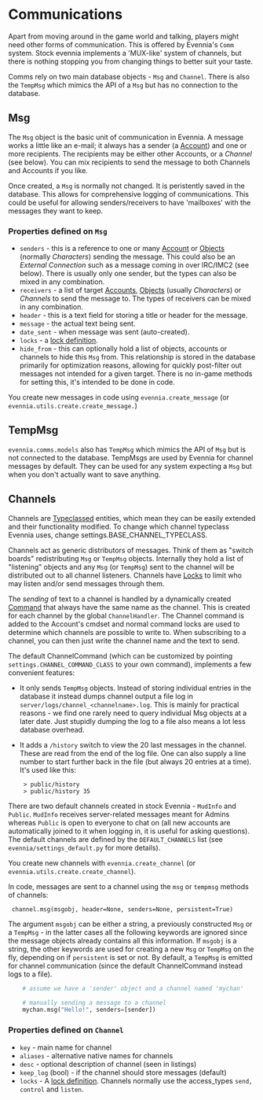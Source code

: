 # Communications


Apart from moving around in the game world and talking, players might need other forms of
communication. This is offered by Evennia's `Comm` system. Stock evennia implements a 'MUX-like'
system of channels, but there is nothing stopping you from changing things to better suit your
taste.

Comms rely on two main database objects - `Msg` and `Channel`. There is also the `TempMsg` which
mimics the API of a `Msg` but has no connection to the database.

## Msg

The `Msg` object is the basic unit of communication in Evennia. A message works a little like an
e-mail; it always has a sender (a [Account](./Accounts)) and one or more recipients. The recipients
may be either other Accounts, or a *Channel* (see below). You can mix recipients to send the message
to both Channels and Accounts if you like.

Once created, a `Msg` is normally not changed. It is peristently saved in the database. This allows
for comprehensive logging of communications. This could be useful for allowing senders/receivers to
have 'mailboxes' with the messages they want to keep.

### Properties defined on `Msg`

- `senders` - this is a reference to one or many [Account](./Accounts) or [Objects](./Objects) (normally
*Characters*) sending the message.  This could also be an *External Connection* such as a message
coming in over IRC/IMC2 (see below). There is usually only one sender, but the types can also be
mixed in any combination.
- `receivers` - a list of target [Accounts](./Accounts), [Objects](./Objects) (usually *Characters*) or
*Channels* to send the message to. The types of receivers can be mixed in any combination.
- `header` - this is a text field for storing a title or header for the message.
- `message` - the actual text being sent.
- `date_sent` - when message was sent (auto-created).
- `locks` - a [lock definition](./Locks).
- `hide_from` - this can optionally hold a list of objects, accounts or channels to hide this `Msg`
from. This relationship is stored in the database primarily for optimization reasons, allowing for
quickly post-filter out messages not intended for a given target.  There is no in-game methods for
setting this, it's intended to be done in code.

You create new messages in code using `evennia.create_message` (or
`evennia.utils.create.create_message.`)

## TempMsg

`evennia.comms.models` also has `TempMsg` which mimics the API of `Msg` but is not connected to the
database. TempMsgs are used by Evennia for channel messages by default. They can be used for any
system expecting a `Msg` but when you don't actually want to save anything.

## Channels

Channels are [Typeclassed](./Typeclasses) entities, which mean they can be easily extended and their
functionality modified. To change which channel typeclass Evennia uses, change
settings.BASE_CHANNEL_TYPECLASS.

Channels act as generic distributors of messages. Think of them as "switch boards" redistributing
`Msg` or `TempMsg` objects. Internally they hold a list of "listening" objects and any `Msg` (or
`TempMsg`) sent to the channel will be distributed out to all channel listeners. Channels have
[Locks](./Locks) to limit who may listen and/or send messages through them.

The *sending* of text to a channel is handled by a dynamically created [Command](./Commands) that
always have the same name as the channel. This is created for each channel by the global
`ChannelHandler`. The Channel command is added to the Account's cmdset and normal command locks are
used to determine which channels are possible to write to. When subscribing to a channel, you can
then just write the channel name and the text to send.

The default ChannelCommand (which can be customized by pointing `settings.CHANNEL_COMMAND_CLASS` to
your own command), implements a few convenient features:

 - It only sends `TempMsg` objects. Instead of storing individual entries in the database it instead
dumps channel output a file log in `server/logs/channel_<channelname>.log`. This is mainly for
practical reasons - we find one rarely need to query individual Msg objects at a later date. Just
stupidly dumping the log to a file also means a lot less database overhead.
 - It adds a `/history` switch to view the 20 last messages in the channel. These are read from the
end of the log file. One can also supply a line number to start further back in the file (but always
20 entries at a time). It's used like this:
    
        > public/history
        > public/history 35


There are two default channels created in stock Evennia - `MudInfo` and `Public`.  `MudInfo`
receives server-related messages meant for Admins whereas `Public`  is open to everyone to chat on
(all new accounts are automatically joined to it when logging in, it is useful for asking
questions). The default channels are defined by the `DEFAULT_CHANNELS` list (see
`evennia/settings_default.py` for more details).

You create new channels with `evennia.create_channel` (or `evennia.utils.create.create_channel`).

In code, messages are sent to a channel using the `msg` or `tempmsg` methods of channels:

     channel.msg(msgobj, header=None, senders=None, persistent=True)

The argument `msgobj` can be either a string, a previously constructed `Msg` or a `TempMsg` - in the
latter cases all the following keywords are ignored since the message objects already contains all
this information. If `msgobj` is a string, the other keywords are used for creating a new `Msg` or
`TempMsg` on the fly, depending on if `persistent` is set or not. By default, a `TempMsg` is emitted
for channel communication (since the default ChannelCommand instead logs to a file).

```python
    # assume we have a 'sender' object and a channel named 'mychan'

    # manually sending a message to a channel
    mychan.msg("Hello!", senders=[sender])
```

### Properties defined on `Channel`

- `key` - main name for channel
- `aliases` - alternative native names for channels
- `desc` - optional description of channel (seen in listings)
- `keep_log` (bool) - if the channel should store messages (default)
- `locks` - A [lock definition](./Locks). Channels normally use the access_types `send, control` and
`listen`.